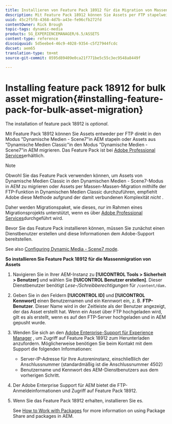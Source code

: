 ```yaml
---
title: Installieren von Feature Pack 18912 für die Migration von Massenelementen
description: Mit Feature Pack 18912 können Sie Assets per FTP stapelweise erfassen oder Assets von Dynamic Media Classic in dynamische Medien auf AEM migrieren. Dieses optionale Feature Pack ist über den Adobe-Support verfügbar.
uuid: 45c2f5f8-4368-4d7b-a43e-fe96cfb272fd
contentOwner: Rick Brough
topic-tags: dynamic-media
products: SG_EXPERIENCEMANAGER/6.5/ASSETS
content-type: reference
discoiquuid: 5d5eebe4-46c9-4028-9354-c5f27944fcdc
docset: aem65
translation-type: tm+mt
source-git-commit: 0595d89409e0ca21f771be5c55c3ec9548a8449f

---
```



# Installing feature pack 18912 for bulk asset migration{#installing-feature-pack-for-bulk-asset-migration}

The installation of feature pack 18912 is *optional*.

Mit Feature Pack 18912 können Sie Assets entweder per FTP direkt in den Modus &quot;Dynamische Medien - Scene7&quot;in AEM stapeln oder Assets aus &quot;Dynamische Medien Classic&quot;in den Modus &quot;Dynamische Medien - Scene7&quot;in AEM migrieren. Das Feature Pack ist bei [Adobe Professional Services](https://www.adobe.com/experience-cloud/consulting-services.html)erhältlich.

>[!NOTE]
>
>Obwohl Sie das Feature Pack verwenden können, um Assets von Dynamische Medien Classic in den Dynamischen Medien - Scene7-Modus in AEM zu migrieren oder Assets per Massen-Massen-Migration mithilfe der FTP-Funktion in Dynamischen Medien Classic durchzuführen, empfiehlt Adobe diese Methode aufgrund der damit verbundenen Komplexität *nicht* .
>
>Daher werden Migrationspaket, wie dieses, *nur* im Rahmen eines Migrationsprojekts unterstützt, wenn es über [Adobe Professional Services](https://www.adobe.com/experience-cloud/consulting-services.html)durchgeführt wird.

Bevor Sie das Feature Pack installieren können, müssen Sie zunächst einen Dienstbenutzer erstellen und diese Informationen dem Adobe-Support bereitstellen.

See also [Configuring Dynamic Media - Scene7 mode](/help/assets/config-dms7.md).

**So installieren Sie Feature Pack 18912 für die Massenmigration von Assets**

1. Navigieren Sie in Ihrer AEM-Instanz zu **[!UICONTROL Tools > Sicherheit > Benutzer]** und wählen Sie **[!UICONTROL Benutzer erstellen]**. Dieser Dienstbenutzer benötigt *Lese-/Schreibberechtigungen* für `/content/dam.`
1. Geben Sie in den Feldern **[!UICONTROL ID]** und **[!UICONTROL Kennwort]** einen Benutzernamen und ein Kennwort ein, z. B. **FTP-Benutzer**. Dieser Name wird in der Zeitleiste als der Benutzer angezeigt, der das Asset erstellt hat. Wenn ein Asset über FTP hochgeladen wird, gilt es als erstellt, wenn es auf den FTP-Server hochgeladen und in AEM gepusht wurde.
1. Wenden Sie sich an den [Adobe Enterprise-Support für Experience Manager](https://helpx.adobe.com/contact/enterprise-support.ec.html) , um Zugriff auf Feature Pack 18912 zum Herunterladen anzufordern. Möglicherweise benötigen Sie beim Kontakt mit dem Support die folgenden Informationen:

   * Server-IP-Adresse für Ihre Autoreninstanz, einschließlich der Anschlussnummer (standardmäßig ist die Anschlussnummer 4502)
   * Benutzername und Kennwort des AEM-Dienstbenutzers aus dem vorherigen Schritt.

1. Der Adobe Enterprise Support für AEM bietet die FTP-Anmeldeinformationen und Zugriff auf Feature Pack 18912.
1. Wenn Sie das Feature Pack 18912 erhalten, installieren Sie es.

   See [How to Work with Packages](/help/sites-administering/package-manager.md) for more information on using Package Share and packages in AEM.

